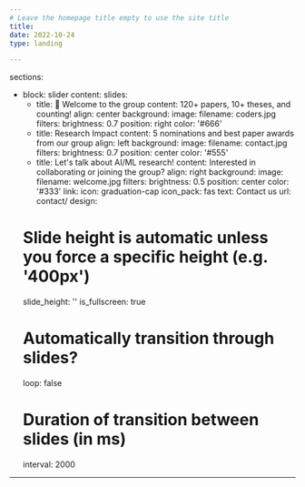 ```yaml
---
# Leave the homepage title empty to use the site title
title:
date: 2022-10-24
type: landing

---
```


sections:
  - block: slider
    content:
      slides:
      - title: 👋 Welcome to the group
        content: 120+ papers, 10+ theses, and counting!
        align: center
        background:
          image:
            filename: coders.jpg
            filters:
              brightness: 0.7
          position: right
          color: '#666'
      - title: Research Impact
        content: 5 nominations and best paper awards from our group
        align: left
        background:
          image:
            filename: contact.jpg
            filters:
              brightness: 0.7
          position: center
          color: '#555'
      - title: Let's talk about AI/ML research!
        content: Interested in collaborating or joining the group?
        align: right
        background:
          image:
            filename: welcome.jpg
            filters:
              brightness: 0.5
          position: center
          color: '#333'
        link:
          icon: graduation-cap
          icon_pack: fas
          text: Contact us
          url: contact/
    design:
      # Slide height is automatic unless you force a specific height (e.g. '400px')
      slide_height: ''
      is_fullscreen: true
      # Automatically transition through slides?
      loop: false
      # Duration of transition between slides (in ms)
      interval: 2000

---
